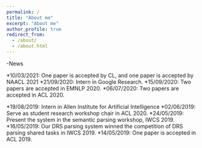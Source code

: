 ```yaml
---
permalink: /
title: "About me"
excerpt: "About me"
author_profile: true
redirect_from: 
  - /about/
  - /about.html
---
```



-News

*10/03/2021: One paper is accepted by CL, and one paper is accepted by NAACL 2021
*21/09/2020: Intern in Google Research.
*15/09/2020: Two papers are accepted in EMNLP 2020.
*06/07/2020: Two papers are accepted in ACL 2020.

*19/08/2019: Intern in Allen Institute for Artificial Intelligence
*02/06/2019: Serve as student research workshop chair in ACL 2020.
*24/05/2019: Present the system in the semantic parsing workshop, IWCS 2019.
*16/05/2019: Our DRS parsing system winned the competition of DRS parsing shared tasks in IWCS 2019.
*14/05/2019: One paper is accepted in ACL 2019.
